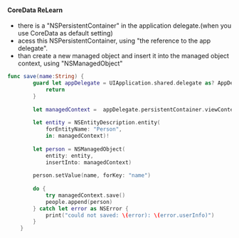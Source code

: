 #### CoreData ReLearn
- there is a "NSPersistentContainer" in the application delegate.(when you use CoreData as default setting)
- acess this NSPersistentContainer, using "the reference to the app delegate".
- than create a new managed object and insert it into the managed object context, using "NSManagedObject"

```Swift
func save(name:String) {
        guard let appDelegate = UIApplication.shared.delegate as? AppDelegate else {
            return
        }
        
        let managedContext =  appDelegate.persistentContainer.viewContext
        
        let entity = NSEntityDescription.entity(
            forEntityName: "Person",
            in: managedContext)!
        
        let person = NSManagedObject(
            entity: entity,
            insertInto: managedContext)
        
        person.setValue(name, forKey: "name")
        
        do {
            try managedContext.save()
            people.append(person)
        } catch let error as NSError {
            print("could not saved: \(error): \(error.userInfo)")
        }
    }
```
